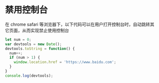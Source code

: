 # 禁用控制台

在 chrome safari 等浏览器下，以下代码可以在用户打开控制台时，自动跳转其它页面，从而实现禁止使用控制台

```js
let num = 0;
var devtools = new Date();
devtools.toString = function() {
  num++;
  if (num > 1) {
    window.location.href = 'https://www.baidu.com';
  }
}
console.log(devtools);
```


